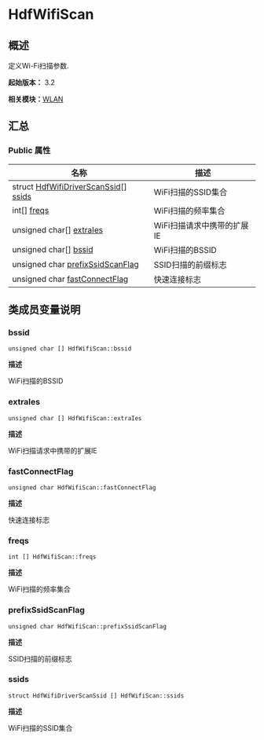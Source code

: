 # HdfWifiScan


## 概述

定义Wi-Fi扫描参数.

**起始版本：** 3.2

**相关模块：**[WLAN](_w_l_a_n_v11.md)


## 汇总


### Public 属性

| 名称 | 描述 | 
| -------- | -------- |
| struct [HdfWifiDriverScanSsid](_hdf_wifi_driver_scan_ssid_v11.md)[] [ssids](#ssids) | WiFi扫描的SSID集合  | 
| int[] [freqs](#freqs) | WiFi扫描的频率集合  | 
| unsigned char[] [extraIes](#extraies) | WiFi扫描请求中携带的扩展IE  | 
| unsigned char[] [bssid](#bssid) | WiFi扫描的BSSID  | 
| unsigned char [prefixSsidScanFlag](#prefixssidscanflag) | SSID扫描的前缀标志  | 
| unsigned char [fastConnectFlag](#fastconnectflag) | 快速连接标志  | 


## 类成员变量说明


### bssid

```
unsigned char [] HdfWifiScan::bssid
```
**描述**

WiFi扫描的BSSID


### extraIes

```
unsigned char [] HdfWifiScan::extraIes
```
**描述**

WiFi扫描请求中携带的扩展IE


### fastConnectFlag

```
unsigned char HdfWifiScan::fastConnectFlag
```
**描述**

快速连接标志


### freqs

```
int [] HdfWifiScan::freqs
```
**描述**

WiFi扫描的频率集合


### prefixSsidScanFlag

```
unsigned char HdfWifiScan::prefixSsidScanFlag
```
**描述**

SSID扫描的前缀标志


### ssids

```
struct HdfWifiDriverScanSsid [] HdfWifiScan::ssids
```
**描述**

WiFi扫描的SSID集合
